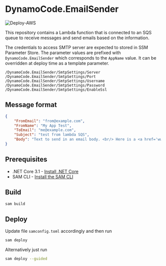 # DynamoCode.EmailSender

![Deploy-AWS](https://github.com/DynamoCode/DynamoCode.EmailSender/workflows/Deploy-AWS/badge.svg)

This repository contains a Lambda function that is connected to an SQS queue to receive messages and send emails based on the information.

The credentials to access SMTP server are expected to stored in SSM Parameter Store. The parameter values are prefixed with ```DynamoCode.EmailSender``` which corresponds to the ```AppName``` value. It can be overridden at deploy time as a template parameter.

```
/DynamoCode.EmailSender/SmtpSettings/Server
/DynamoCode.EmailSender/SmtpSettings/Port
/DynamoCode.EmailSender/SmtpSettings/Username
/DynamoCode.EmailSender/SmtpSettings/Password
/DynamoCode.EmailSender/SmtpSettings/EnableSsl
```

## Message format

```json
{
    "FromEmail": "from@example.com", 
    "FromName": "My App Test",
    "ToEmail": "me@example.com",
    "Subject": "test from lambda SQS",
    "Body": "Text to send in an email body. <br/> Here is a <a href='www.example.com'>link</a> to test HTML"
}
```

## Prerequisites

* .NET Core 3.1 - [Install .NET Core](https://www.microsoft.com/net/download)
* SAM CLI - [Install the SAM CLI](https://docs.aws.amazon.com/serverless-application-model/latest/developerguide/serverless-sam-cli-install.html)

## Build 

```bash
sam build
```

## Deploy

Update file ```samconfig.toml``` accordingly and then run

```bash
sam deploy
```

Alternatively just run 

```bash
sam deploy --guided
```